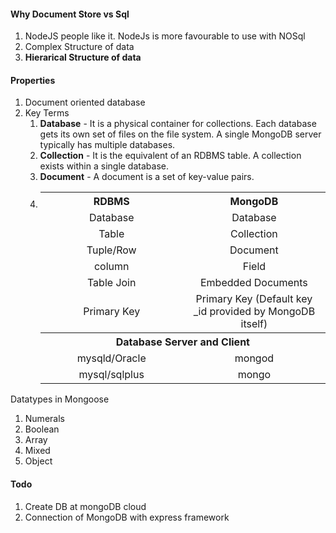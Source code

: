 
<h4>Why Document Store vs Sql</h4>
	<ol>
	  <li>NodeJS people like it. NodeJs is more favourable to use with NOSql</li>
	  <li>Complex Structure of data </li>
    <li><b>Hierarical Structure of data</b></li>
	</ol>
<h4>Properties</h4>
<ol>
  <li>
    Document oriented database
  </li>
  <li>
    Key Terms
    <ol>
      <li>
        <b>Database</b> - It is a physical container for collections. Each database gets its own set of files on the file system. A single MongoDB server typically has multiple databases.
      </li>
      <li>
        <b>Collection</b> - It is the equivalent of an RDBMS table. A collection exists within a single database.
      </li>
      <li>
        <b>Document</b> - A document is a set of key-value pairs.
      </li>
      <li>
        <table style="text-align:center;" class="table table-bordered">
          <tr>
            <th style="text-align:center;width:50%;">RDBMS</th>
            <th style="text-align:center;">MongoDB</th>
          </tr>
          <tr>
            <td>Database</td>
            <td>Database</td>
          </tr>
          <tr>
            <td>Table</td>
            <td>Collection</td>
          </tr>
          <tr>
           <td>Tuple/Row</td>
           <td>Document</td>
          </tr>
          <tr>
            <td>column</td>
            <td>Field</td>
          </tr>
          <tr>
            <td>Table Join</td>
            <td>Embedded Documents</td>
          </tr>
          <tr>
            <td>Primary Key</td>
            <td>Primary Key (Default key _id provided by MongoDB itself)</td>
          </tr>
          <tr>
            <th colspan="2" style="text-align:center;">Database Server and Client</th>
          </tr>
          <tr>
          <td>mysqld/Oracle</td>
          <td>mongod</td>
          </tr>
          <tr>
          <td>mysql/sqlplus</td>
          <td>mongo</td>
          </tr>
         </table>
      </li>
      </li>
</ol>
</ol>
Datatypes in Mongoose
<ol>
	<li> Numerals </li> 
	<li> Boolean </li>
	<li> Array </li>
	<li> Mixed </li> 
	<li> Object </li>
</ol>
<h4>Todo</h4>
<ol>
  <li>Create DB at mongoDB cloud</li>
  <li>Connection of MongoDB with express framework</li> 
  </ol>
